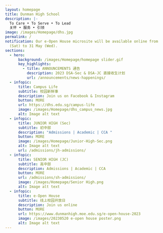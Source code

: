 ```yaml
---
layout: homepage
title: Dunman High School
description: |-
  To Care • To Serve • To Lead 
  关怀 • 服务 • 引领
image: /images/Homepage/dhs.jpg
permalink: /
notification: Our e-Open House microsite will be available online from 20 May
  (Sat) to 31 May (Wed).
sections:
  - hero:
      background: /images/Homepage/homepage slider.gif
      key_highlights:
        - title: ANNOUNCEMENTS 通告
          description: 2023 DSA-Sec & DSA-JC 直接收生计划
          url: /announcements/news-happenings/
  - infopic:
      title: Campus Life
      subtitle: 校园新鲜事
      description: Join us on Facebook & Instagram
      button: MORE
      url: https://dhs.edu.sg/campus-life
      image: /images/Homepage/dhs_campus_news.jpg
      alt: Image alt text
  - infopic:
      title: JUNIOR HIGH (Sec)
      subtitle: 初中部
      description: "Admissions | Academic | CCA "
      button: MORE
      image: /images/Homepage/Junior-High-Sec.png
      alt: Image alt text
      url: /admissions/jh-admissions/
  - infopic:
      title: SENIOR HIGH (JC)
      subtitle: 高中部
      description: Admissions | Academic | CCA
      button: MORE
      url: /admissions/sh-admissions/
      image: /images/Homepage/Senior High.png
      alt: Image alt text
  - infopic:
      title: e-Open House
      subtitle: 线上校园开放日
      description: Join us online
      button: MORE
      url: https://www.dunmanhigh.moe.edu.sg/e-open-house-2023
      image: /images/20230520 e-open house poster.png
      alt: Image alt text
---
```


